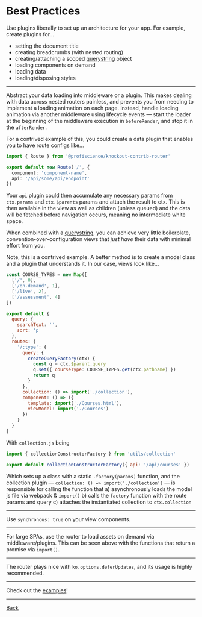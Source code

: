 # Best Practices

Use plugins liberally to set up an architecture for your app. For example, create
plugins for...
  - setting the document title
  - creating breadcrumbs (with nested routing)
  - creating/attaching a scoped [querystring](https://github.com/Profiscience/ko-querystring) object
  - loading components on demand
  - loading data
  - loading/disposing styles

---

Abstract your data loading into middleware or a plugin. This makes dealing with data across
nested routers painless, and prevents you from needing to implement a loading animation on
each page. Instead, handle loading animation via another middleware using lifecycle events —
start the loader at the beginning of the middleware execution in `beforeRender`,
and stop it in the `afterRender`.

For a contrived example of this, you could create a data plugin that enables you
to have route configs like...

```typescript
import { Route } from '@profiscience/knockout-contrib-router'

export default new Route('/', {
  component: 'component-name',
  api: '/api/some/api/endpoint'
})
```

Your `api` plugin could then accumulate any necessary params from `ctx.params` and
`ctx.$parents` params and attach the result to ctx. This is then available in the view
as well as children (unless queued) and the data will be fetched before navigation occurs,
meaning no intermediate white space.

When combined with a [querystring](https://github.com/Profiscience/ko-querystring),
you can achieve very little boilerplate, convention-over-configuration views that
*just have* their data with minimal effort from you.

Note, this is a contrived example. A better method is to create a model class and a
plugin that understands it. In our case, views look like...

```javascript
const COURSE_TYPES = new Map([
  ['/', 0],
  ['/on-demand', 1],
  ['/live', 2],
  ['/assessment', 4]
])

export default {
  query: {
    searchText: '',
    sort: 'p'
  },
  routes: {
    '/:type': {
      query: {
        createQueryFactory(ctx) {
          const q = ctx.$parent.query
          q.set({ courseType: COURSE_TYPES.get(ctx.pathname) })
          return q
        }
      },
      collection: () => import('./collection'),
      component: () => ({
        template: import('./Courses.html'),
        viewModel: import('./Courses')
      })
    }
  }
}
```

With `collection.js` being

```javascript
import { collectionConstructorFactory } from 'utils/collection'

export default collectionConstructorFactory({ api: '/api/courses' })
```

Which sets up a class with a static `.factory(params)` function, and the
collection plugin — `collection: () => import('./collection')` — is responsible
for calling the function that
  a) asynchronously loads the model js file via webpack & `import()`
  b) calls the `factory` function with the route params and query
  c) attaches the instantiated collection to `ctx.collection`

---

Use `synchronous: true` on your view components.

---

For large SPAs, use the router to load assets on demand via middleware/plugins. This can
be seen above with the functions that return a promise via `import()`.

---

The router plays nice with `ko.options.deferUpdates`, and its usage is highly recommended.

---

Check out the [examples](../examples)!

---

[Back](./README.md)
